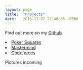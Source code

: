 ```yaml
---
layout: page
title:  "Projects"
date:   2016-11-07 12:40:05 -0500
---
```


Find out more on my <a href="github.com/maiquynhtruong">Github</a>
<li><a href="https://github.com/maiquynhtruong/PokerSquares">Poker Squares</a></li>
<li><a href="https://github.com/maiquynhtruong/Mastermind">Mastermind</a></li>
<li><a href="https://github.com/maiquynhtruong/codeforces">Codeforecs</a></li>

Pictures incoming
